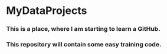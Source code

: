# MyDataProjects

### This is a place, where I am starting to learn a GitHub. 

### This repository will contain some easy training code. 

